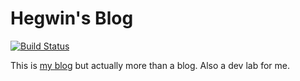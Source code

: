 # Hegwin's Blog

[![Build Status](https://travis-ci.org/hegwin/blog.png?branch=master)](https://travis-ci.org/hegwin/blog)

This is [my blog](http://hegwin.me/) but actually more than a blog. Also a dev lab for me.
